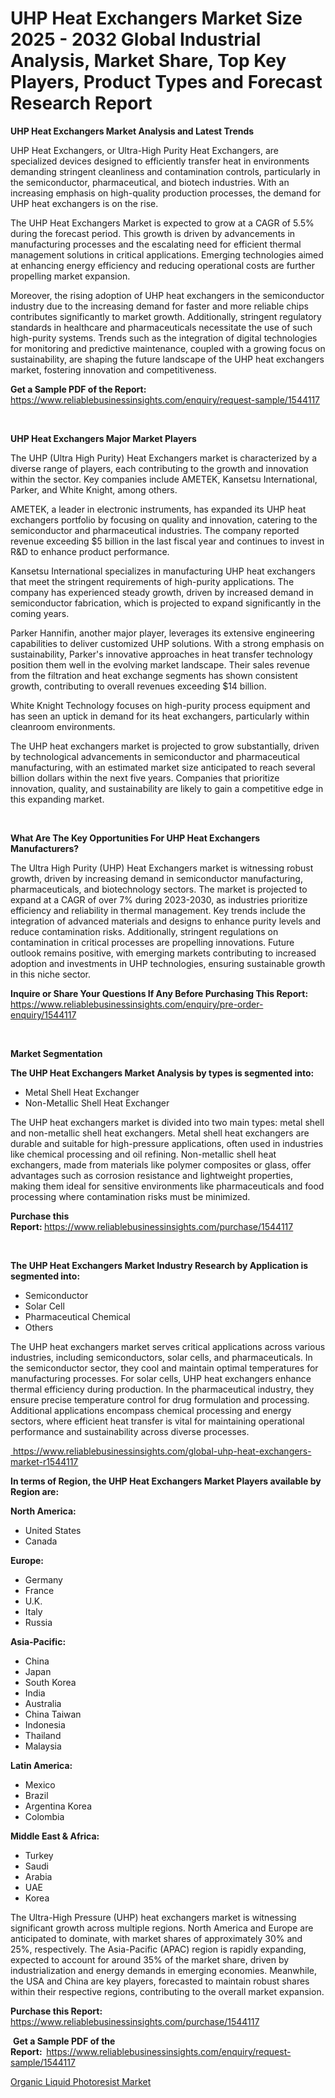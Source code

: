 <p><h1>UHP Heat Exchangers Market Size 2025 - 2032 Global Industrial Analysis, Market Share, Top Key Players, Product Types and Forecast Research Report</h1></p><p><strong>UHP Heat Exchangers Market Analysis and Latest Trends</strong></p>
<p><p>UHP Heat Exchangers, or Ultra-High Purity Heat Exchangers, are specialized devices designed to efficiently transfer heat in environments demanding stringent cleanliness and contamination controls, particularly in the semiconductor, pharmaceutical, and biotech industries. With an increasing emphasis on high-quality production processes, the demand for UHP heat exchangers is on the rise.</p><p>The UHP Heat Exchangers Market is expected to grow at a CAGR of 5.5% during the forecast period. This growth is driven by advancements in manufacturing processes and the escalating need for efficient thermal management solutions in critical applications. Emerging technologies aimed at enhancing energy efficiency and reducing operational costs are further propelling market expansion. </p><p>Moreover, the rising adoption of UHP heat exchangers in the semiconductor industry due to the increasing demand for faster and more reliable chips contributes significantly to market growth. Additionally, stringent regulatory standards in healthcare and pharmaceuticals necessitate the use of such high-purity systems. Trends such as the integration of digital technologies for monitoring and predictive maintenance, coupled with a growing focus on sustainability, are shaping the future landscape of the UHP heat exchangers market, fostering innovation and competitiveness.</p></p>
<p><strong>Get a Sample PDF of the Report:&nbsp;</strong> <a href="https://www.reliablebusinessinsights.com/enquiry/request-sample/1544117?utm_campaign=2318&utm_medium=2&utm_source=Github&utm_content=ia&utm_term=06042025&utm_id=uhp-heat-exchangers">https://www.reliablebusinessinsights.com/enquiry/request-sample/1544117</a></p>
<p>&nbsp;</p>
<p><strong>UHP Heat Exchangers Major Market Players</strong></p>
<p><p>The UHP (Ultra High Purity) Heat Exchangers market is characterized by a diverse range of players, each contributing to the growth and innovation within the sector. Key companies include AMETEK, Kansetsu International, Parker, and White Knight, among others. </p><p>AMETEK, a leader in electronic instruments, has expanded its UHP heat exchangers portfolio by focusing on quality and innovation, catering to the semiconductor and pharmaceutical industries. The company reported revenue exceeding $5 billion in the last fiscal year and continues to invest in R&D to enhance product performance.</p><p>Kansetsu International specializes in manufacturing UHP heat exchangers that meet the stringent requirements of high-purity applications. The company has experienced steady growth, driven by increased demand in semiconductor fabrication, which is projected to expand significantly in the coming years.</p><p>Parker Hannifin, another major player, leverages its extensive engineering capabilities to deliver customized UHP solutions. With a strong emphasis on sustainability, Parker's innovative approaches in heat transfer technology position them well in the evolving market landscape. Their sales revenue from the filtration and heat exchange segments has shown consistent growth, contributing to overall revenues exceeding $14 billion.</p><p>White Knight Technology focuses on high-purity process equipment and has seen an uptick in demand for its heat exchangers, particularly within cleanroom environments. </p><p>The UHP heat exchangers market is projected to grow substantially, driven by technological advancements in semiconductor and pharmaceutical manufacturing, with an estimated market size anticipated to reach several billion dollars within the next five years. Companies that prioritize innovation, quality, and sustainability are likely to gain a competitive edge in this expanding market.</p></p>
<p>&nbsp;</p>
<p><strong>What Are The Key Opportunities For UHP Heat Exchangers Manufacturers?</strong></p>
<p><p>The Ultra High Purity (UHP) Heat Exchangers market is witnessing robust growth, driven by increasing demand in semiconductor manufacturing, pharmaceuticals, and biotechnology sectors. The market is projected to expand at a CAGR of over 7% during 2023-2030, as industries prioritize efficiency and reliability in thermal management. Key trends include the integration of advanced materials and designs to enhance purity levels and reduce contamination risks. Additionally, stringent regulations on contamination in critical processes are propelling innovations. Future outlook remains positive, with emerging markets contributing to increased adoption and investments in UHP technologies, ensuring sustainable growth in this niche sector.</p></p>
<p><strong>Inquire or Share Your Questions If Any Before Purchasing This Report:</strong> <a href="https://www.reliablebusinessinsights.com/enquiry/pre-order-enquiry/1544117?utm_campaign=2318&utm_medium=2&utm_source=Github&utm_content=ia&utm_term=06042025&utm_id=uhp-heat-exchangers">https://www.reliablebusinessinsights.com/enquiry/pre-order-enquiry/1544117</a></p>
<p>&nbsp;</p>
<p><strong>Market Segmentation</strong></p>
<p><strong>The UHP Heat Exchangers Market Analysis by types is segmented into:</strong></p>
<p><ul><li>Metal Shell Heat Exchanger</li><li>Non-Metallic Shell Heat Exchanger</li></ul></p>
<p><p>The UHP heat exchangers market is divided into two main types: metal shell and non-metallic shell heat exchangers. Metal shell heat exchangers are durable and suitable for high-pressure applications, often used in industries like chemical processing and oil refining. Non-metallic shell heat exchangers, made from materials like polymer composites or glass, offer advantages such as corrosion resistance and lightweight properties, making them ideal for sensitive environments like pharmaceuticals and food processing where contamination risks must be minimized.</p></p>
<p><strong>Purchase this Report:&nbsp;</strong><a href="https://www.reliablebusinessinsights.com/purchase/1544117?utm_campaign=2318&utm_medium=2&utm_source=Github&utm_content=ia&utm_term=06042025&utm_id=uhp-heat-exchangers">https://www.reliablebusinessinsights.com/purchase/1544117</a></p>
<p>&nbsp;</p>
<p><strong>The UHP Heat Exchangers Market Industry Research by Application is segmented into:</strong></p>
<p><ul><li>Semiconductor</li><li>Solar Cell</li><li>Pharmaceutical Chemical</li><li>Others</li></ul></p>
<p><p>The UHP heat exchangers market serves critical applications across various industries, including semiconductors, solar cells, and pharmaceuticals. In the semiconductor sector, they cool and maintain optimal temperatures for manufacturing processes. For solar cells, UHP heat exchangers enhance thermal efficiency during production. In the pharmaceutical industry, they ensure precise temperature control for drug formulation and processing. Additional applications encompass chemical processing and energy sectors, where efficient heat transfer is vital for maintaining operational performance and sustainability across diverse processes.</p></p>
<p><a href="https://www.reliablebusinessinsights.com/global-uhp-heat-exchangers-market-r1544117?utm_campaign=2318&utm_medium=2&utm_source=Github&utm_content=ia&utm_term=06042025&utm_id=uhp-heat-exchangers">&nbsp;https://www.reliablebusinessinsights.com/global-uhp-heat-exchangers-market-r1544117</a></p>
<p><strong>In terms of Region, the UHP Heat Exchangers Market Players available by Region are:</strong></p>
<p>
    <p> <strong> North America: </strong>
        <ul>
            <li>United States</li>
            <li>Canada</li>
        </ul>
        </p> 
    <p> <strong> Europe: </strong>
        <ul>
            <li>Germany</li>
            <li>France</li>
            <li>U.K.</li>
            <li>Italy</li>
            <li>Russia</li>
        </ul>
        </p> 
    <p> <strong> Asia-Pacific: </strong>
        <ul>
            <li>China</li>
            <li>Japan</li>
            <li>South Korea</li>
            <li>India</li>
            <li>Australia</li>
            <li>China Taiwan</li>
            <li>Indonesia</li>
            <li>Thailand</li>
            <li>Malaysia</li>
        </ul>
        </p> 
    <p> <strong> Latin America: </strong>
        <ul>
            <li>Mexico</li>
            <li>Brazil</li>
            <li>Argentina Korea</li>
            <li>Colombia</li>
        </ul>
        </p> 
    <p> <strong> Middle East & Africa: </strong>
        <ul>
            <li>Turkey</li>
            <li>Saudi</li>
            <li>Arabia</li>
            <li>UAE</li>
            <li>Korea</li>
        </ul>
    </p>
    </p>
<p><p>The Ultra-High Pressure (UHP) heat exchangers market is witnessing significant growth across multiple regions. North America and Europe are anticipated to dominate, with market shares of approximately 30% and 25%, respectively. The Asia-Pacific (APAC) region is rapidly expanding, expected to account for around 35% of the market share, driven by industrialization and energy demands in emerging economies. Meanwhile, the USA and China are key players, forecasted to maintain robust shares within their respective regions, contributing to the overall market expansion.</p></p>
<p><strong>Purchase this Report: </strong><a href="https://www.reliablebusinessinsights.com/purchase/1544117?utm_campaign=2318&utm_medium=2&utm_source=Github&utm_content=ia&utm_term=06042025&utm_id=uhp-heat-exchangers">https://www.reliablebusinessinsights.com/purchase/1544117</a></p>
<p>&nbsp;<strong>Get a Sample PDF of the Report:&nbsp;&nbsp;</strong><a href="https://www.reliablebusinessinsights.com/enquiry/request-sample/1544117?utm_campaign=2318&utm_medium=2&utm_source=Github&utm_content=ia&utm_term=06042025&utm_id=uhp-heat-exchangers">https://www.reliablebusinessinsights.com/enquiry/request-sample/1544117</a></p>
<p><strong></strong></p>
<p><p><a href="https://github.com/AlisaRowe24/Market-Research-Report-List-2/blob/main/organic-liquid-photoresist-market.md?utm_campaign=2318&utm_medium=2&utm_source=Github&utm_content=ia&utm_term=06042025&utm_id=uhp-heat-exchangers">Organic Liquid Photoresist Market</a></p></p>